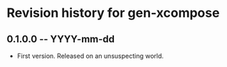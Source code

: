 # Revision history for gen-xcompose

## 0.1.0.0 -- YYYY-mm-dd

* First version. Released on an unsuspecting world.
